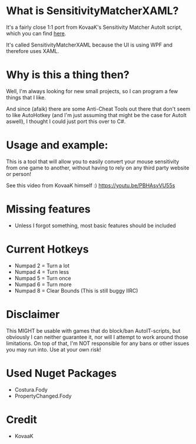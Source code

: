 # What is SensitivityMatcherXAML?
It's a fairly close 1:1 port from KovaaK's Sensitivity Matcher AutoIt script, which you can find [here](https://github.com/KovaaK/SensitivityMatcher).

It's called SensitivityMatcherXAML because the UI is using WPF and therefore uses XAML.

# Why is this a thing then?
Well, I'm always looking for new small projects, so I can program a few things that I like.

And since (afaik) there are some Anti-Cheat Tools out there that don't seem to like AutoHotkey (and I'm just assuming that might be the case for AutoIt aswell),
I thought I could just port this over to C#.

# Usage and example:
This is a tool that will allow you to easily convert your mouse sensitivity from one game to another, without having to rely on any third party website or person!

See this video from KovaaK himself :)
https://youtu.be/PBHAsvVU55s

# Missing features
- Unless I forgot something, most basic features should be included

# Current Hotkeys
* Numpad 2 = Turn a lot
* Numpad 4 = Turn less
* Numpad 5 = Turn once
* Numpad 6 = Turn more
* Numpad 8 = Clear Bounds (This is still buggy IIRC)

# Disclaimer
This MIGHT be usable with games that do block/ban AutoIT-scripts, but obviously I can neither guarantee it, nor will I attempt to work around those limitations.
On top of that, I'm NOT responsible for any bans or other issues you may run into.
Use at your own risk!

# Used Nuget Packages
- Costura.Fody
- PropertyChanged.Fody

# Credit
- KovaaK
